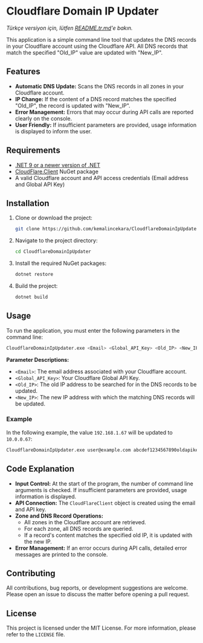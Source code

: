# Cloudflare Domain IP Updater

*Türkçe versiyon için, lütfen [README.tr.md](README.tr.md)'e bakın.*

This application is a simple command line tool that updates the DNS records in your Cloudflare account using the Cloudflare API. All DNS records that match the specified "Old_IP" value are updated with "New_IP".

## Features

- **Automatic DNS Update:** Scans the DNS records in all zones in your Cloudflare account.
- **IP Change:** If the content of a DNS record matches the specified "Old_IP", the record is updated with "New_IP".
- **Error Management:** Errors that may occur during API calls are reported clearly on the console.
- **User Friendly:** If insufficient parameters are provided, usage information is displayed to inform the user.

## Requirements

- [.NET 9 or a newer version of .NET](https://dotnet.microsoft.com/download)
- [CloudFlare.Client](https://www.nuget.org/packages/CloudFlare.Client/) NuGet package
- A valid Cloudflare account and API access credentials (Email address and Global API Key)

## Installation

1. Clone or download the project:
   ```bash
   git clone https://github.com/kemalincekara/CloudflareDomainIpUpdater.git
   ```
2. Navigate to the project directory:
   ```bash
   cd CloudflareDomainIpUpdater
   ```
3. Install the required NuGet packages:
   ```bash
   dotnet restore
   ```
4. Build the project:
   ```bash
   dotnet build
   ```

## Usage

To run the application, you must enter the following parameters in the command line:

```bash
CloudflareDomainIpUpdater.exe <Email> <Global_API_Key> <Old_IP> <New_IP>
```

**Parameter Descriptions:**

- `<Email>`: The email address associated with your Cloudflare account.
- `<Global_API_Key>`: Your Cloudflare Global API Key.
- `<Old_IP>`: The old IP address to be searched for in the DNS records to be updated.
- `<New_IP>`: The new IP address with which the matching DNS records will be updated.

### Example

In the following example, the value `192.168.1.67` will be updated to `10.0.0.67`:

```bash
CloudflareDomainIpUpdater.exe user@example.com abcdef1234567890oldapikey 192.168.1.67 10.0.0.67
```

## Code Explanation

- **Input Control:** At the start of the program, the number of command line arguments is checked. If insufficient parameters are provided, usage information is displayed.
- **API Connection:** The `CloudFlareClient` object is created using the email and API key.
- **Zone and DNS Record Operations:** 
  - All zones in the Cloudflare account are retrieved.
  - For each zone, all DNS records are queried.
  - If a record's content matches the specified old IP, it is updated with the new IP.
- **Error Management:** If an error occurs during API calls, detailed error messages are printed to the console.

## Contributing

All contributions, bug reports, or development suggestions are welcome. Please open an issue to discuss the matter before opening a pull request.

## License

This project is licensed under the MIT License. For more information, please refer to the `LICENSE` file.